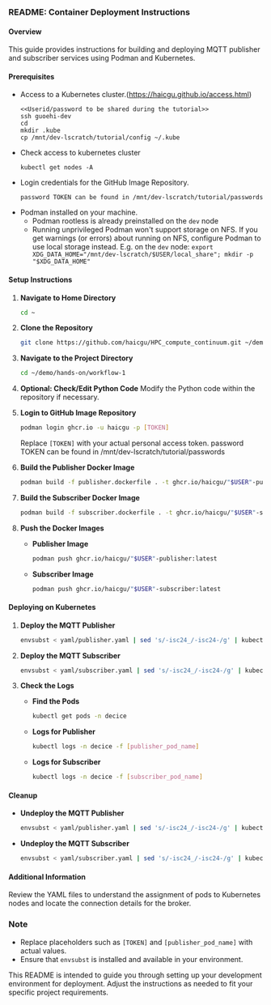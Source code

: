 
### README: Container Deployment Instructions

#### Overview
This guide provides instructions for building and deploying MQTT publisher and subscriber services using Podman and Kubernetes.

#### Prerequisites
- Access to a Kubernetes cluster.(https://haicgu.github.io/access.html)
    ```
    <<Userid/password to be shared during the tutorial>>
    ssh guoehi-dev
    cd
    mkdir .kube
    cp /mnt/dev-lscratch/tutorial/config ~/.kube
   ```
- Check access to kubernetes cluster
  ```
  kubectl get nodes -A
   ```
- Login credentials for the GitHub Image Repository.
     ```
    password TOKEN can be found in /mnt/dev-lscratch/tutorial/passwords
   ```
- Podman installed on your machine.
   - Podman rootless is already preinstalled on the `dev` node
   - Running unprivileged Podman won't support storage on NFS. If you get warnings (or errors) about running on NFS, configure Podman to use local storage instead. E.g. on the `dev` node: `export XDG_DATA_HOME="/mnt/dev-lscratch/$USER/local_share"; mkdir -p "$XDG_DATA_HOME"`

#### Setup Instructions

1. **Navigate to Home Directory**
   ```bash
   cd ~
   ```

2. **Clone the Repository**
   ```bash
   git clone https://github.com/haicgu/HPC_compute_continuum.git ~/demo/
   ```

3. **Navigate to the Project Directory**
   ```bash
   cd ~/demo/hands-on/workflow-1
   ```

4. **Optional: Check/Edit Python Code**
   Modify the Python code within the repository if necessary.

5. **Login to GitHub Image Repository**
   ```bash
   podman login ghcr.io -u haicgu -p [TOKEN]
   ```
   Replace `[TOKEN]` with your actual personal access token.
   password TOKEN can be found in /mnt/dev-lscratch/tutorial/passwords

7. **Build the Publisher Docker Image**
   ```bash
   podman build -f publisher.dockerfile . -t ghcr.io/haicgu/"$USER"-publisher:latest
   ```

8. **Build the Subscriber Docker Image**
   ```bash
   podman build -f subscriber.dockerfile . -t ghcr.io/haicgu/"$USER"-subscriber:latest
   ```

9. **Push the Docker Images**
   - **Publisher Image**
     ```bash
     podman push ghcr.io/haicgu/"$USER"-publisher:latest
     ```
   - **Subscriber Image**
     ```bash
     podman push ghcr.io/haicgu/"$USER"-subscriber:latest
     ```

#### Deploying on Kubernetes

1. **Deploy the MQTT Publisher**
   ```bash
   envsubst < yaml/publisher.yaml | sed 's/-isc24_/-isc24-/g' | kubectl create -f -
   ```

2. **Deploy the MQTT Subscriber**
   ```bash
   envsubst < yaml/subscriber.yaml | sed 's/-isc24_/-isc24-/g' | kubectl create -f -
   ```

3. **Check the Logs**
   - **Find the Pods**
     ```bash
     kubectl get pods -n decice
     ```
   - **Logs for Publisher**
     ```bash
     kubectl logs -n decice -f [publisher_pod_name]
     ```
   - **Logs for Subscriber**
     ```bash
     kubectl logs -n decice -f [subscriber_pod_name]
     ```

#### Cleanup

- **Undeploy the MQTT Publisher**
  ```bash
  envsubst < yaml/publisher.yaml | sed 's/-isc24_/-isc24-/g' | kubectl delete -f -
  ```

- **Undeploy the MQTT Subscriber**
  ```bash
  envsubst < yaml/subscriber.yaml | sed 's/-isc24_/-isc24-/g' | kubectl delete -f -
  ```

#### Additional Information

Review the YAML files to understand the assignment of pods to Kubernetes nodes and locate the connection details for the broker.

### Note
- Replace placeholders such as `[TOKEN]` and `[publisher_pod_name]` with actual values.
- Ensure that `envsubst` is installed and available in your environment.

This README is intended to guide you through setting up your development environment for deployment. Adjust the instructions as needed to fit your specific project requirements.
